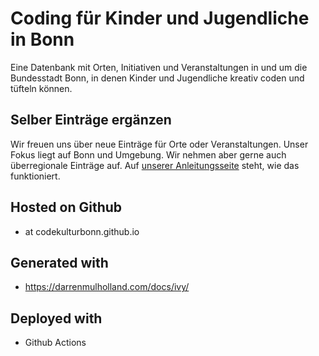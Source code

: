 # Coding für Kinder und Jugendliche in Bonn

Eine Datenbank mit Orten,  Initiativen und Veranstaltungen in und um die Bundesstadt Bonn, in denen Kinder und Jugendliche kreativ coden und tüfteln können.

## Selber Einträge ergänzen

Wir freuen uns über neue Einträge für Orte oder Veranstaltungen. Unser Fokus liegt auf Bonn und Umgebung. Wir nehmen aber gerne auch überregionale Einträge auf. Auf [unserer Anleitungsseite](https://codekulturbonn.de/about.html) steht, wie das funktioniert. 

## Hosted on Github 

* at codekulturbonn.github.io

## Generated with 

* https://darrenmulholland.com/docs/ivy/

## Deployed with

* Github Actions
